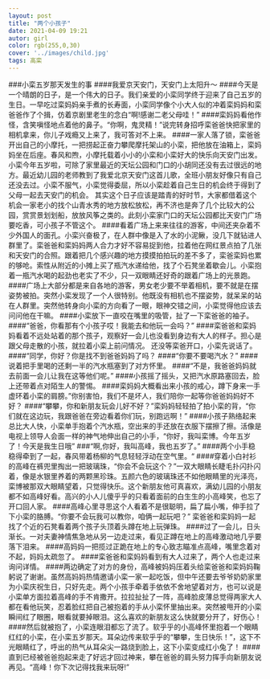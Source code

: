 ```yaml
---
layout: post
title: "两个小孩子"
date: 2021-04-09 19:21
autor: girl
color: rgb(255,0,30)
cover: '../images/child.jpg'
tags: 高栾
---
```

###小栾五岁那天发生的事
####我爱京天安门，天安门上太阳升～
####今天是一个晴朗的日子，是一个伟大的日子。我们亲爱的小栾同学终于迎来了自己五岁的生日。一早吃过栾妈妈亲手煮的长寿面，小栾同学像个小大人似的冲着栾妈妈和栾爸爸作了个揖，仿着京剧里老生的念白“啊!感谢二老父母哇！”
####栾妈妈看他作怪，含笑嗔怪地点着他的鼻子。“你啊，鬼灵精！”说完转身招呼栾爸爸快把家里的相机拿来，你儿子戏瘾又上来了，我可答对不上来。
####一家人落了锁，栾爸爸开出自己的小摩托，一把捞起正奋力攀爬摩托架山的小栾，把他放在油箱上，栾妈妈坐在后座。春风和煦，小摩托载着小小的小栾和小栾好大的快乐向天安门出发。
小栾今年五岁啦，可除了家里最近的天坛公园和门口的小胡同还没有去过很远的地方。最近幼儿园的老师教到了我爱北京天安门这首儿歌，全班小朋友好像只有自己还没去过。小栾不服气，小栾觉得委屈，所以小栾趁着自己生日的机会终于得到了父母一起去天安门的机会。
其实这个日子应该是踏青的好时节，大家都借着这个机会一家老小的找个山青水秀的地方放松放松，再不济也是奔了几个比较大的公园，赏赏景划划船，放放风筝之类的。此刻小栾家门口的天坛公园都比天安门广场要吃香，可小孩子不管这个。
####看着广场上来来往往的游客，中间还夹杂着不少外国人的面孔。小栾兴奋极了，在人群中像是入了水的小泥鳅，没几下就钻进人群里了。栾爸爸和栾妈妈两人合力才好不容易捉到他，拉着他在网红景点拍了几张和天安门的合照。跟着把几个感兴趣的地方摸摸拍拍玩的差不多了，栾爸栾妈也累的够呛。索性从附近的小摊上买了瓶汽水递给他，找了个石凳坐着歇会儿。小栾抱着一瓶汽水喝的起劲也老实了不少，只一双眼睛还好奇的跟着广场上的光景跑。
####广场上大部分都是来自各地的游客，男女老少要不举着相机，要不就是在摆姿势被拍。突然小栾发现了一个人很特别。他既没有相机也不摆姿势，就呆呆的站在人群里。突然他转身向小栾的方向看了一眼，眼神交错之间，小栾觉得他应该去问问他在干嘛。
####小栾放下一直咬在嘴里的吸管，扯了一下栾爸爸的袖子。
####“爸爸，你看那有个小孩子哎！我能去和他玩一会吗？”
####栾爸爸和栾妈妈看着不远处站着的那个孩子，观察好一会儿也没看到身边有大人的样子。担心是跟父母走散的小孩，就拉着小栾上前问情况。
还没等栾爸开口，小栾先说话了。
####“同学，你好？你是找不到爸爸妈妈了吗？
####“你要不要喝汽水？”
####说着把手里喝的还剩一半的汽水瓶塞到了对方怀里。
####“不是，我爸爸妈妈就去前面一会儿让我在这等他们呢。”
####小孩摇了摇头，又把汽水原路塞回去，脸上还带着点对陌生人的警惕。
####栾妈妈大概看出来小孩的戒心，蹲下身来一手虚环着小栾的肩膀。”你别害怕，我们不是坏人，我们陪你一起等你爸爸妈妈好不好？
####“攀攀，你和新朋友玩会儿好不好？”栾妈妈轻轻拍了拍小栾的背，“你们就在这边玩，我跟爸爸在旁边看着你们玩，别跑远啊！”
####小孩子熟络起来总比大人快，小栾单手抱着个汽水瓶，空出来的手还放在衣服下摆擦了擦。活像是电视上领导人会面一样的神气地伸出自己的小手，“你好，我叫栾博。今年五岁了！今天是我生日哦”
###“啊,你好，我叫高峰，我也五岁了。”
####两个小手稳稳得牵到了一起，春风带着杨柳的气息轻轻浮动在空气里。“
####穿着小白衬衫的高峰在裤兜里掏出一把玻璃珠，“你会不会玩这个？”一双大眼睛长睫毛扑闪扑闪着，像是水银里养着的两颗黑珍珠。五颜六色的玻璃珠还不如他眼睛里的光泽亮，栾博被那双大眼睛望着，只觉得快乐。这个新朋友他可真喜欢，满幼儿园的小朋友都不如高峰好看。高兴的小人儿傻乎乎的只看着面前的白生生的小高峰笑，也忘了开口回人家。
####高峰心里寻思这个人看着不是很聪明，扁了扁小嘴，伸手拉了下小栾的胳膊。“你要不会玩我可以教你，咱俩一起玩吧？”
栾爸爸和栾妈妈一起找了个近的石凳看着两个孩子头顶着头蹲在地上玩弹珠。
####过了一会儿，日头渐长。一对夫妻神情焦急地从另一边走过来，看见正蹲在地上的高峰激动地几乎要落下泪来。
####高妈妈一把揽过正跪在地上的专心致志瞄准点高峰，嘴里念着对不起，妈妈太疏忽了。
####栾爸爸和栾妈妈看到有大人过来了，两个人也走过来询问详情。
####两边确定了对方的身份，高峰被妈妈压着头给栾爸爸和栾妈妈鞠躬说了谢谢。虽然高妈妈热情邀请小栾一家一起吃饭，但中午还要去爷爷奶奶家里为小栾庆祝生日，只好先走。两个小孩手牵着手依依不舍地望着对方，也可以说是小栾单方面拉着高峰的手不肯撒开。拉拉扯扯了一阵，高峰脸皮薄总觉得两家大人都在看他玩笑，忍着脸红把自己被抱着的手从小栾怀里抽出来。突然被甩开的小栾瞬间红了眼圈，眼看就要掉眼泪。这么喜欢的新朋友这么快就要分开了，好伤心！
####然后就被抱了，小栾连眼泪都忘了流了。软乎乎的小高峰怀里抱着一个眼睛红红的小栾，在小栾五岁那天。耳朵边传来软乎乎的“攀攀，生日快乐！”，这下不光眼睛红了，呼出的热气从耳朵尖一路烧到脸上，这下小栾变成红小兔了！
####直到已经被爸爸抱起来走了好远才回过神来，攀在爸爸的肩头努力挥手向新朋友说再见。“高峰！你下次记得找我来玩呀!”
